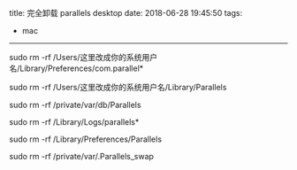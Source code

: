 title: 完全卸载 parallels desktop
date: 2018-06-28 19:45:50
tags:
- mac
---

sudo rm -rf /Users/这里改成你的系统用户名/Library/Preferences/com.parallel*

sudo rm -rf /Users/这里改成你的系统用户名/Library/Parallels

sudo rm -rf /private/var/db/Parallels

sudo rm -rf /Library/Logs/parallels*

sudo rm -rf /Library/Preferences/Parallels

sudo rm -rf  /private/var/.Parallels_swap
